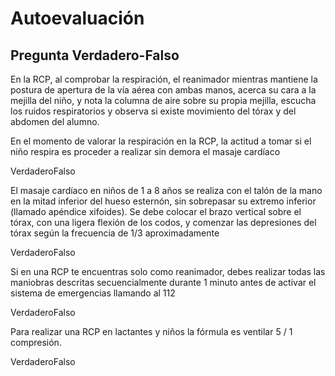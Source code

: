 # Autoevaluación

## Pregunta Verdadero-Falso

En la RCP, al comprobar la respiración, el reanimador mientras mantiene la postura de apertura de la vía aérea con ambas manos, acerca su cara a la mejilla del niño, y nota la columna de aire sobre su propia mejilla, escucha los ruidos respiratorios y observa si existe movimiento del tórax y del abdomen del alumno.

<quiz name=""><question><p>En el momento de valorar la respiración en la RCP, la actitud a tomar si el niño respira es proceder a realizar sin demora el masaje cardíaco</p><answer>Verdadero</answer><answer correct>Falso</answer></question><question><p>El masaje cardíaco en niños de 1 a 8 años se realiza con el talón de la mano en la mitad inferior del hueso esternón, sin sobrepasar su extremo inferior (llamado apéndice xifoides). Se debe colocar el brazo vertical sobre el tórax, con una ligera flexión de los codos, y comenzar las depresiones del tórax según la frecuencia de 1/3 aproximadamente</p><answer correct>Verdadero</answer><answer>Falso</answer></question><question><p>Si en una RCP te encuentras solo como reanimador, debes realizar todas las maniobras descritas secuencialmente durante 1 minuto antes de activar el sistema de emergencias llamando al 112</p><answer correct>Verdadero</answer><answer>Falso</answer></question><question><p>Para realizar una RCP en lactantes y niños la fórmula es ventilar 5 / 1 compresión.</p><answer>Verdadero</answer><answer correct>Falso</answer></question></quiz>



